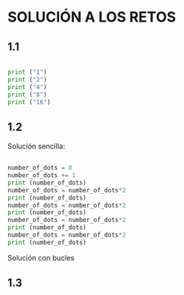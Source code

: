 # SOLUCIÓN A LOS RETOS

## 1.1

```python

print ("1")
print ("2")
print ("4")   
print ("8")
print ("16")

```

##  1.2

Solución sencilla:

```python

number_of_dots = 0
number_of_dots += 1
print (number_of_dots)
number_of_dots = number_of_dots*2
print (number_of_dots)
number_of_dots = number_of_dots*2
print (number_of_dots)   
number_of_dots = number_of_dots*2
print (number_of_dots)
number_of_dots = number_of_dots*2
print (number_of_dots)

```

Solución con bucles

## 1.3
